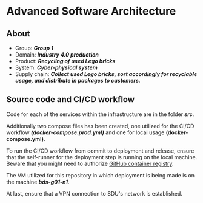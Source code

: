 # Advanced Software Architecture

## About

- Group: **_Group 1_**
- Domain: **_Industry 4.0 production_**
- Product: **_Recycling of used Lego bricks_**
- System: **_Cyber-physical system_**
- Supply chain: **_Collect used Lego bricks, sort accordingly for recyclable usage, and distribute in packages to customers._**

## Source code and CI/CD workflow

Code for each of the services within the infrastructure are in the folder **_src_**.

Additionally two compose files has been created, one utilized for the CI/CD workflow **_(docker-compose.prod.yml)_** and one for local usage **(docker-compose.yml)**.

To run the CI/CD workflow from commit to deployment and release, ensure that the self-runner for the deployment step is running on the local machine. Beware that you might need to authorize [GitHub container registry](https://www.andrewhoog.com/post/authorizing-github-container-registry/).

The VM utilized for this repository in which deployment is being made is on the machine **_bds-g01-n1_**.

At last, ensure that a VPN connection to SDU's network is established.
